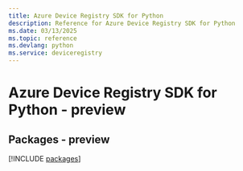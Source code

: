 ```yaml
---
title: Azure Device Registry SDK for Python
description: Reference for Azure Device Registry SDK for Python
ms.date: 03/13/2025
ms.topic: reference
ms.devlang: python
ms.service: deviceregistry
---
```

# Azure Device Registry SDK for Python - preview
## Packages - preview
[!INCLUDE [packages](device-registry-index.md)]